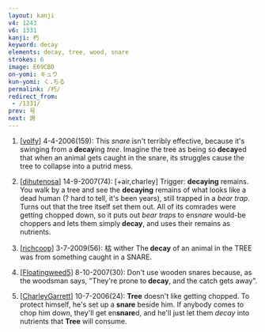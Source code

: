 ```yaml
---
layout: kanji
v4: 1243
v6: 1331
kanji: 朽
keyword: decay
elements: decay, tree, wood, snare
strokes: 6
image: E69CBD
on-yomi: キュウ
kun-yomi: く.ちる
permalink: /朽/
redirect_from:
 - /1331/
prev: 号
next: 誇
---
```


1) [<a href="http://kanji.koohii.com/profile/volfy">volfy</a>] 4-4-2006(159): This <em>snare</em> isn&#039;t terribly effective, because it&#039;s swinging from a<strong> decay</strong>ing <em>tree</em>. Imagine the tree as being so<strong> decay</strong>ed that when an animal gets caught in the snare, its struggles cause the tree to collapse into a putrid mess.

2) [<a href="http://kanji.koohii.com/profile/dihutenosa">dihutenosa</a>] 14-9-2007(74): [+air,charley] Trigger: <strong>decaying</strong> remains. You walk by a tree and see the <strong>decaying</strong> remains of what looks like a dead human (? hard to tell, it&#039;s been years), still trapped in a <em>bear trap</em>. Turns out that the tree itself set them out. All of its comrades were getting chopped down, so it puts out <em>bear traps</em> to en<em>snare</em> would-be choppers and lets them simply<strong> decay</strong>, and uses their remains as nutrients.

3) [<a href="http://kanji.koohii.com/profile/richcoop">richcoop</a>] 3-7-2009(56): 枯 wither The<strong> decay</strong> of an animal in the TREE was from something caught in a SNARE.

4) [<a href="http://kanji.koohii.com/profile/Floatingweed5">Floatingweed5</a>] 8-10-2007(30): Don&#039;t use wooden snares because, as the woodsman says, &quot;They&#039;re prone to<strong> decay</strong>, and the catch gets away&quot;.

5) [<a href="http://kanji.koohii.com/profile/CharleyGarrett">CharleyGarrett</a>] 10-7-2006(24): <strong>Tree</strong> doesn&#039;t like getting chopped. To protect himself, he&#039;s set up a <strong>snare</strong> beside him. If anybody comes to chop him down, they&#039;ll get en<strong>snare</strong>d, and he&#039;ll just let them <em>decay</em> into nutrients that <strong>Tree</strong> will consume.

